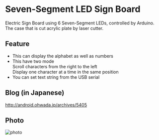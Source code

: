 Seven-Segment LED Sign Board
===============

Electric Sign Board using 6 Seven-Segment LEDs, controlled by Arduino.<br>
The case that is cut acrylic plate by laser cutter.<br>

## Feature
- This can display the alphabet as well as numbers<br>
- This have two mode<br>
Scroll characters from the right to the left<br>
Display one character at a time in the same position<br>
- You can set text string from the USB serial<br>

## Blog (in Japanese)
http://android.ohwada.jp/archives/5405

## Photo
![photo](https://raw.githubusercontent.com/ohwada/7seg_sign_board/master/photo/front.png)
